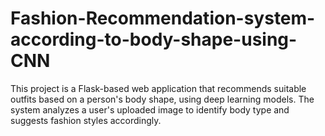 # Fashion-Recommendation-system-according-to-body-shape-using-CNN
This project is a Flask-based web application that recommends suitable outfits based on a person's body shape, using deep learning models. The system analyzes a user's uploaded image to identify body type and suggests fashion styles accordingly.
